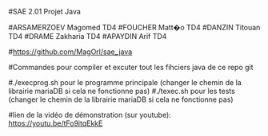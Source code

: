 #SAE 2.01 Projet Java

#ARSAMERZOEV Magomed TD4 #FOUCHER Matt�o TD4 #DANZIN Titouan TD4 #DRAME Zakharia TD4 #APAYDIN Arif TD4

#https://github.com/MagOrl/sae_java

#Commandes pour compiler et excuter tout les fihciers java de ce repo git

#./execprog.sh pour le programme principale (changer le chemin de la librairie mariaDB si cela ne fonctionne pas)
#./texec.sh pour les tests (changer le chemin de la librairie mariaDB si cela ne fonctionne pas)

#lien de la vidéo de démonstration (sur youtube):
https://youtu.be/tFo9itqEkkE 
